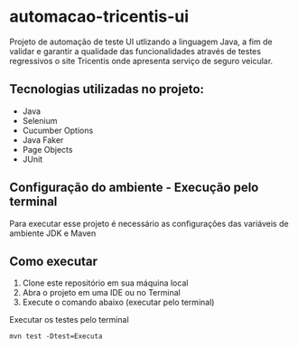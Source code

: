 # automacao-tricentis-ui
Projeto de automação de teste UI utlizando a linguagem Java, a fim de validar e garantir a qualidade das funcionalidades através de testes regressivos o site Tricentis onde apresenta serviço de seguro veicular.

## Tecnologias utilizadas no projeto:

- Java
- Selenium
- Cucumber Options
- Java Faker
- Page Objects
- JUnit

## Configuração do ambiente - Execução pelo terminal
Para executar esse projeto é necessário as configurações das variáveis de ambiente 
JDK e Maven

## Como executar
1. Clone este repositório em sua máquina local
2. Abra o projeto em uma IDE ou no Terminal
3. Execute o comando abaixo (executar pelo terminal)

Executar os testes pelo terminal

    mvn test -Dtest=Executa
